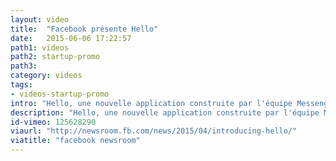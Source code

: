 ```yaml
---
layout: video
title:  "Facebook présente Hello"
date:   2015-06-06 17:22:57
path1: videos
path2: startup-promo
path3:
category: videos
tags:
- videos-startup-promo
intro: "Hello, une nouvelle application construite par l'équipe Messenger. Connectée avec Facebook, cette app montre les infos sur qui vous appelle, même si vous ne disposez pas de ce numéro enregistré dans votre téléphone."
description: "Hello, une nouvelle application construite par l'équipe Messenger."
id-vimeo: 125628290
viaurl: "http://newsroom.fb.com/news/2015/04/introducing-hello/"
viatitle: "facebook newsroom"
---
```

